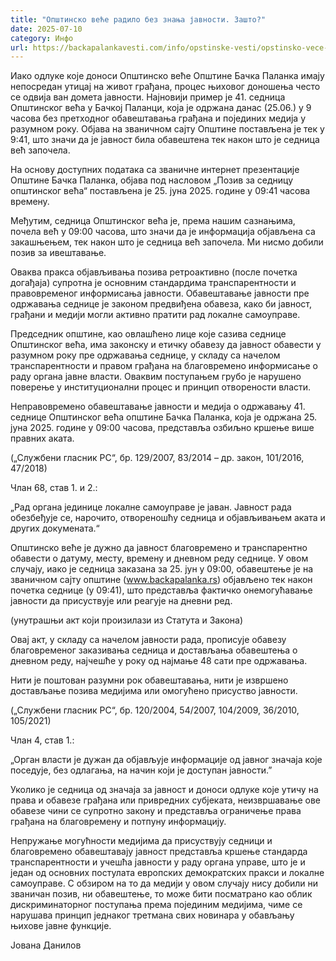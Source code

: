 ```yaml
---
title: "Општинско веће радило без знања јавности. Зашто?"
date: 2025-07-10
category: Инфо
url: https://backapalankavesti.com/info/opstinske-vesti/opstinsko-vece-radilo-bez-znanja-javnosti-zasto/
---
```


Иако одлуке које доноси Општинско веће Општине Бачка Паланка имају непосредан утицај на живот грађана, процес њиховог доношења често се одвија ван домета јавности. Најновији пример је 41. седница Општинског већа у Бачкој Паланци, која је одржана данас (25.06.) у 9 часова без претходног обавештавања грађана и појединих медија у разумном року. Објава на званичном сајту Општине постављена је тек у 9:41, што значи да је јавност била обавештена тек након што је седница већ започела.

На основу доступних података са званичне интернет презентације Општине Бачка Паланка, објава под насловом „Позив за седницу општинског већа“ постављена је 25. јуна 2025. године у 09:41 часова времену.

Међутим, седница Општинског већа је, према нашим сазнањима, почела већ у 09:00 часова, што значи да је информација објављена са закашњењем, тек након што је седница већ започела. Ми нисмо добили позив за ивештавање.

Оваква пракса објављивања позива ретроактивно (после почетка догађаја) супротна је основним стандардима транспарентности и правовременог информисања јавности. Обавештавање јавности пре одржавања седнице је законом предвиђена обавеза, како би јавност, грађани и медији могли активно пратити рад локалне самоуправе.

Председник општине, као овлашћено лице које сазива седнице Општинског већа, има законску и етичку обавезу да јавност обавести у разумном року пре одржавања седнице, у складу са начелом транспарентности и правом грађана на благовремено информисање о раду органа јавне власти. Оваквим поступањем грубо је нарушено поверење у институционални процес и принцип отворености власти.

Неправовремено обавештавање јавности и медија о одржавању 41. седнице Општинског већа општине Бачка Паланка, која је одржана 25. јуна 2025. године у 09:00 часова, представља озбиљно кршење више правних аката.

(„Службени гласник РС“, бр. 129/2007, 83/2014 – др. закон, 101/2016, 47/2018)

Члан 68, став 1. и 2.:

„Рад органа јединице локалне самоуправе је јаван. Јавност рада обезбеђује се, нарочито, отвореношћу седница и објављивањем аката и других докумената.“

Општинско веће је дужно да јавност благовремено и транспарентно обавести о датуму, месту, времену и дневном реду седнице. У овом случају, иако је седница заказана за 25. јун у 09:00, обавештење је на званичном сајту општине (www.backapalanka.rs) објављено тек након почетка седнице (у 09:41), што представља фактичко онемогућавање јавности да присуствује или реагује на дневни ред.

(унутрашњи акт који произилази из Статута и Закона)

Овај акт, у складу са начелом јавности рада, прописује обавезу благовременог заказивања седница и достављања обавештења о дневном реду, најчешће у року од најмање 48 сати пре одржавања.

Нити је поштован разумни рок обавештавања, нити је извршено достављање позива медијима или омогућено присуство јавности.

(„Службени гласник РС“, бр. 120/2004, 54/2007, 104/2009, 36/2010, 105/2021)

Члан 4, став 1.:

„Орган власти је дужан да објављује информације од јавног значаја које поседује, без одлагања, на начин који је доступан јавности.”

Уколико је седница од значаја за јавност и доноси одлуке које утичу на права и обавезе грађана или привредних субјеката, неизвршавање ове обавезе чини се супротно закону и представља ограничење права грађана на благовремену и потпуну информацију.

Непружање могућности медијима да присуствују седници и благовремено обавештавају јавност представља кршење стандарда транспарентности и учешћа јавности у раду органа управе, што је и један од основних постулата европских демократских пракси и локалне самоуправе. С обзиром на то да медији у овом случају нису добили ни званичан позив, ни обавештење, то може бити посматрано као облик дискриминаторног поступања према појединим медијима, чиме се нарушава принцип једнаког третмана свих новинара у обављању њихове јавне функције.

Јована Данилов
